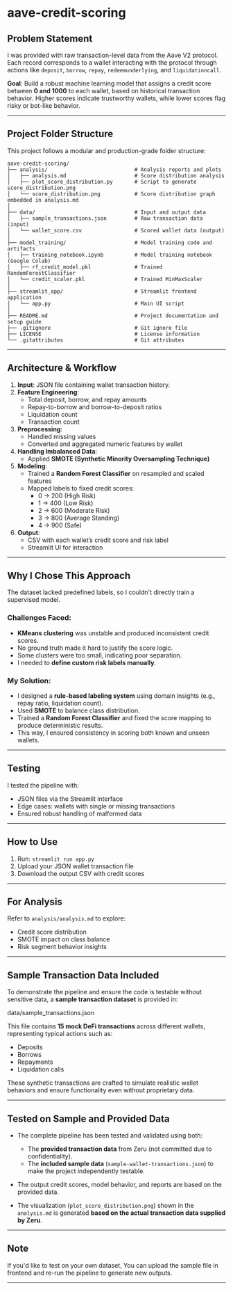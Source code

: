 # aave-credit-scoring

## Problem Statement

I was provided with raw transaction-level data from the Aave V2 protocol. Each record corresponds to a wallet interacting with the protocol through actions like `deposit`, `borrow`, `repay`, `redeemunderlying`, and `liquidationcall`.

**Goal**: Build a robust machine learning model that assigns a credit score between **0 and 1000** to each wallet, based on historical transaction behavior. Higher scores indicate trustworthy wallets, while lower scores flag risky or bot-like behavior.

---

## Project Folder Structure

This project follows a modular and production-grade folder structure:

```
aave-credit-scoring/
├── analysis/                            # Analysis reports and plots
│   ├── analysis.md                      # Score distribution analysis 
│   ├── plot_score_distribution.py       # Script to generate score_distribution.png
│   └── score_distribution.png           # Score distribution graph embedded in analysis.md
│
├── data/                                # Input and output data
│   ├── sample_transactions.json         # Raw transaction data (input)
│   └── wallet_score.csv                 # Scored wallet data (output)
│
├── model_training/                      # Model training code and artifacts
│   ├── training_notebook.ipynb          # Model training notebook (Google Colab)
│   ├── rf_credit_model.pkl              # Trained RandomForestClassifier
│   └── credit_scaler.pkl                # Trained MinMaxScaler
│
├── streamlit_app/                       # Streamlit frontend application
│   └── app.py                           # Main UI script
│
├── README.md                            # Project documentation and setup guide
├── .gitignore                           # Git ignore file
├── LICENSE                              # License information
└── .gitattributes                       # Git attributes
```

---

## Architecture & Workflow

1. **Input**: JSON file containing wallet transaction history.
2. **Feature Engineering**:
   - Total deposit, borrow, and repay amounts
   - Repay-to-borrow and borrow-to-deposit ratios
   - Liquidation count
   - Transaction count
3. **Preprocessing**:
   - Handled missing values
   - Converted and aggregated numeric features by wallet
4. **Handling Imbalanced Data**:
   - Applied **SMOTE (Synthetic Minority Oversampling Technique)**
5. **Modeling**:
   - Trained a **Random Forest Classifier** on resampled and scaled features
   - Mapped labels to fixed credit scores:
     - 0 → 200 (High Risk)
     - 1 → 400 (Low Risk)
     - 2 → 600 (Moderate Risk)
     - 3 → 800 (Average Standing)
     - 4 → 900 (Safe)
6. **Output**:
   - CSV with each wallet’s credit score and risk label
   - Streamlit UI for interaction

---

## Why I Chose This Approach

The dataset lacked predefined labels, so I couldn't directly train a supervised model.

### Challenges Faced:
- **KMeans clustering** was unstable and produced inconsistent credit scores.
- No ground truth made it hard to justify the score logic.
- Some clusters were too small, indicating poor separation.
- I needed to **define custom risk labels manually**.

### My Solution:
- I designed a **rule-based labeling system** using domain insights (e.g., repay ratio, liquidation count).
- Used **SMOTE** to balance class distribution.
- Trained a **Random Forest Classifier** and fixed the score mapping to produce deterministic results.
- This way, I ensured consistency in scoring both known and unseen wallets.

---

## Testing

I tested the pipeline with:
- JSON files via the Streamlit interface
- Edge cases: wallets with single or missing transactions
- Ensured robust handling of malformed data

---

## How to Use

1. Run: `streamlit run app.py`
2. Upload your JSON wallet transaction file
3. Download the output CSV with credit scores

---

## For Analysis

Refer to `analysis/analysis.md` to explore:
- Credit score distribution
- SMOTE impact on class balance
- Risk segment behavior insights



---

##  Sample Transaction Data Included

To demonstrate the pipeline and ensure the code is testable without sensitive data, a **sample transaction dataset** is provided in:

data/sample_transactions.json


This file contains **15 mock DeFi transactions** across different wallets, representing typical actions such as:

- Deposits
- Borrows
- Repayments
- Liquidation calls

These synthetic transactions are crafted to simulate realistic wallet behaviors and ensure functionality even without proprietary data.

---

##  Tested on Sample and Provided Data

- The complete pipeline has been tested and validated using both:
  - The **provided transaction data** from Zeru (not committed due to confidentiality).
  - The **included sample data** (`sample-wallet-transactions.json`) to make the project independently testable.

- The output credit scores, model behavior, and reports are based on the provided data.

- The visualization (`plot_score_distribution.png`) shown in the `analysis.md` is generated **based on the actual transaction data supplied by Zeru**.

---

##  Note

If you'd like to test on your own dataset, You can upload the sample file in frontend and re-run the pipeline to generate new outputs.

---
